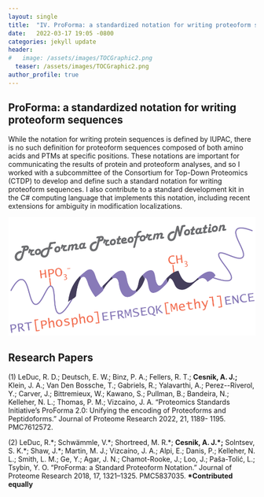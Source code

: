```yaml
---
layout: single
title:  "IV. ProForma: a standardized notation for writing proteoform sequences"
date:   2022-03-17 19:05 -0800
categories: jekyll update
header:
#   image: /assets/images/TOCGraphic2.png
  teaser: /assets/images/TOCGraphic2.png
author_profile: true
---
```


## ProForma: a standardized notation for writing proteoform sequences
While the notation for writing protein sequences is defined by IUPAC, there is no such definition for proteoform sequences composed of both amino acids and PTMs at specific positions. These notations are important for communicating the results of protein and proteoform analyses, and so I worked with a subcommittee of the Consortium for Top-Down Proteomics (CTDP) to develop and define such a standard notation for writing proteoform sequences. I also contribute to a standard development kit in the C# computing language that implements this notation, including recent extensions for ambiguity in modification localizations.

![ProForma](/assets/images/TOCGraphic2.png "ProForma")

## Research Papers
(1) LeDuc, R. D.; Deutsch, E. W.; Binz, P. A.; Fellers, R. T.; **Cesnik, A. J.;** Klein, J. A.; Van Den Bossche, T.; Gabriels, R.; Yalavarthi, A.; Perez--Riverol, Y.; Carver, J.; Bittremieux, W.; Kawano, S.; Pullman, B.; Bandeira, N.; Kelleher, N. L.; Thomas, P. M.; Vizcaíno, J. A. “Proteomics Standards Initiative’s ProForma 2.0: Unifying the encoding of Proteoforms and Peptidoforms.” Journal of Proteome Research 2022, 21, 1189- 1195. PMC7612572.

(2) LeDuc, R.\*; Schwämmle, V.\*; Shortreed, M. R.\*; **Cesnik, A. J.\*;** Solntsev, S. K.\*; Shaw, J.\*; Martin, M. J.; Vizcaíno, J. A.; Alpi, E.; Danis, P.; Kelleher, N. L.; Smith, L. M.; Ge, Y.; Agar, J. N.; Chamot-Rooke, J.; Loo, J.; Paša-Tolić, L.; Tsybin, Y. O. “ProForma: a Standard Proteoform Notation.” Journal of Proteome Research 2018, 17, 1321–1325. PMC5837035. **\*Contributed equally**